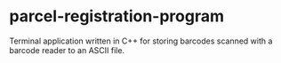 # parcel-registration-program
Terminal application written in C++ for storing barcodes scanned with a barcode reader to an ASCII file.
